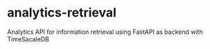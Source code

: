 # analytics-retrieval
Analytics API for information retrieval using FastAPI as backend with TimeSacaleDB

